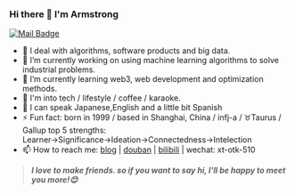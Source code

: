 <!--
**saladassisme/saladassisme** is a ✨ _special_ ✨ repository because its `README.md` (this file) appears on your GitHub profile.

Here are some ideas to get you started:

- 🔭 I’m currently working on ...
- 🌱 I’m currently learning ...
- 👯 I’m looking to collaborate on ...
- 🤔 I’m looking for help with ...
- 💬 Ask me about ...
- 📫 How to reach me: ...
- 😄 Pronouns: ...
- ⚡ Fun fact: ...
-->

### Hi there 👋 I'm Armstrong
[![Mail Badge](https://img.shields.io/badge/-xuting0510@gmail.com-c14438?style=flat&logo=Gmail&logoColor=white&link=mailto:xuting0510@gmail.com)](mailto:xuting0510@gmail.com)
- 🔫 I deal with algorithms, software products and big data.
- 🔭 I’m currently working on using machine learning algorithms to solve industrial problems. 
- 🌱 I’m currently learning web3, web development and optimization methods.
- 🎃 I'm into tech / lifestyle / coffee / karaoke.   
- 🎀 I can speak Japanese,English and a little bit Spanish
- ⚡ Fun fact: born in 1999 / based in Shanghai, China / infj-a / ♉Taurus / Gallup top 5 strengths: Learner→Significance→Ideation→Connectedness→Intelection
- 📫 How to reach me: [blog](https://hugo-stack-theme-mod-phi.vercel.app/) | [douban](https://www.douban.com/people/163381607/?_i=1559361moRsVO2) | [bilibili](https://space.bilibili.com/18235453) | wechat: xt-otk-510

> ***I love to make friends. so if you want to say hi, I'll be happy to meet you more!😊***
